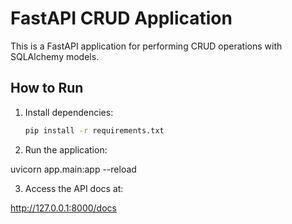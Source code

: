 # FastAPI CRUD Application

This is a FastAPI application for performing CRUD operations with SQLAlchemy models.

## How to Run

1. Install dependencies:

   ```sh
   pip install -r requirements.txt

2. Run the application:

uvicorn app.main:app --reload

3. Access the API docs at:


http://127.0.0.1:8000/docs
